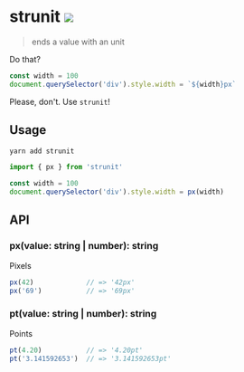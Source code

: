 # strunit [![](https://github.com/sadorlovsky/strunit/workflows/build/badge.svg)](#strunit)

> ends a value with an unit

Do that?

```js
const width = 100
document.querySelector('div').style.width = `${width}px`
```

Please, don't. Use `strunit`!

## Usage

```bash
yarn add strunit
```

```ts
import { px } from 'strunit'

const width = 100
document.querySelector('div').style.width = px(width)
```

## API

### px(value: string | number): string

Pixels

```ts
px(42)             // => '42px'
px('69')           // => '69px'
```

### pt(value: string | number): string

Points

```ts
pt(4.20)           // => '4.20pt'
pt('3.141592653')  // => '3.141592653pt'
```
